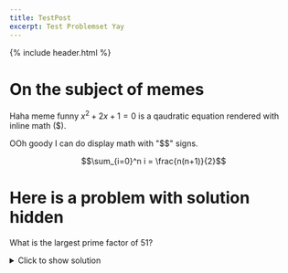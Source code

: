 ```yaml
---
title: TestPost
excerpt: Test Problemset Yay
---
```

{% include header.html %}

# On the subject of memes
Haha meme funny $x^2+2x+1=0$ is a qaudratic equation rendered with inline math ($). 

OOh goody I can do display math with "$$" signs.

$$\sum_{i=0}^n i = \frac{n(n+1)}{2}$$


# Here is a problem with solution hidden

What is the largest prime factor of 51?
<details>
  <summary>Click to show solution</summary>
  
  > Answer: 17   
  
  Let's use trial and error to see which numbers are factors of 51
  
  It's odd so we only need to try odd numbers:
     * 1 is a factor: $51 = 1 \times 51
     * 3 is a factor: $51 = 3 \times 17
     * 5 is not a factor
     * 7 is not a factor
     * 9 is not a factor
  
  And $9^2$ is already larger than 51, so we don't need to try any more.
  The largest prime factor we found was 17.
  
</details>
